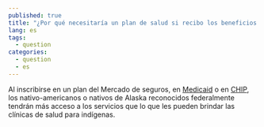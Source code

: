 ```yaml
---
published: true
title: "¿Por qué necesitaría un plan de salud si recibo los beneficios del Servicio de Salud para Indígenas, de los programas de salud tribales o de los programas urbanos de salud para indígenas?"
lang: es
tags: 
  - question
categories: 
  - question
  - es
---
```


Al inscribirse en un plan del Mercado de seguros, en [Medicaid](/es/do-i-qualify-for-medicaid) o en [CHIP](/es/are-my-children-eligible-for-chip), los nativo-americanos o nativos de Alaska reconocidos federalmente tendrán más acceso a los servicios que lo que les pueden brindar las clínicas de salud para indígenas. 

